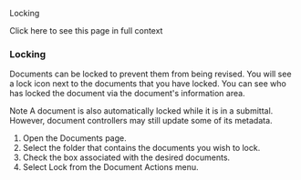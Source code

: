 Locking

Click here to see this page in full context

###  Locking

Documents can be locked to prevent them from being revised. You will see a
lock icon next to the documents that you have locked. You can see who has
locked the document via the document's information area.

Note  A document is also automatically locked while it is in a submittal.
However, document controllers may still update some of its metadata.

  1. Open the Documents page. 
  2. Select the folder that contains the documents you wish to lock. 
  3. Check the box associated with the desired documents. 
  4. Select Lock from the Document Actions menu. 

